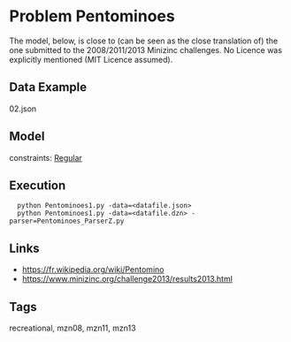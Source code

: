 # Problem Pentominoes

The model, below, is close to (can be seen as the close translation of) the one submitted to the 2008/2011/2013 Minizinc challenges.
No Licence was explicitly mentioned (MIT Licence assumed).

## Data Example
  02.json

## Model
  constraints: [Regular](http://pycsp.org/documentation/constraints/Regular)

## Execution
```
  python Pentominoes1.py -data=<datafile.json>
  python Pentominoes1.py -data=<datafile.dzn> -parser=Pentominoes_ParserZ.py
```

## Links
  - https://fr.wikipedia.org/wiki/Pentomino
  - https://www.minizinc.org/challenge2013/results2013.html

## Tags
  recreational, mzn08, mzn11, mzn13
